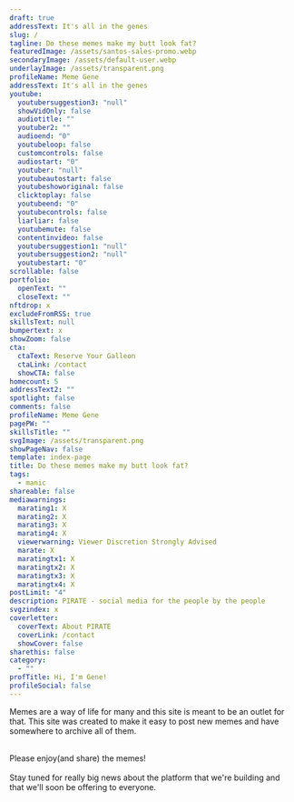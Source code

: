```yaml
---
draft: true
addressText: It's all in the genes
slug: /
tagline: Do these memes make my butt look fat?
featuredImage: /assets/santos-sales-promo.webp
secondaryImage: /assets/default-user.webp
underlayImage: /assets/transparent.png
profileName: Meme Gene
addressText: It's all in the genes 
youtube:
  youtubersuggestion3: "null"
  showVidOnly: false
  audiotitle: ""
  youtuber2: ""
  audioend: "0"
  youtubeloop: false
  customcontrols: false
  audiostart: "0"
  youtuber: "null"
  youtubeautostart: false
  youtubeshoworiginal: false
  clicktoplay: false
  youtubeend: "0"
  youtubecontrols: false
  liarliar: false
  youtubemute: false
  contentinvideo: false
  youtubersuggestion1: "null"
  youtubersuggestion2: "null"
  youtubestart: "0"
scrollable: false
portfolio:
  openText: ""
  closeText: ""
nftdrop: x
excludeFromRSS: true
skillsText: null
bumpertext: x
showZoom: false
cta:
  ctaText: Reserve Your Galleon
  ctaLink: /contact
  showCTA: false
homecount: 5
addressText2: ""
spotlight: false
comments: false
profileName: Meme Gene
pagePW: ""
skillsTitle: ""
svgImage: /assets/transparent.png
showPageNav: false
template: index-page
title: Do these memes make my butt look fat?
tags:
  - manic
shareable: false
mediawarnings:
  marating1: X
  marating2: X
  marating3: X
  marating4: X
  viewerwarning: Viewer Discretion Strongly Advised
  marate: X
  maratingtx1: X
  maratingtx2: X
  maratingtx3: X
  maratingtx4: X
postLimit: "4"
description: PIRATE - social media for the people by the people
svgzindex: x
coverletter:
  coverText: About PIRATE
  coverLink: /contact
  showCover: false
sharethis: false
category:
  - ""
profTitle: Hi, I'm Gene!
profileSocial: false
---
```

<div class="" style="text-align:left;">Memes are a way of life for
  many and this site is meant to be an outlet for that. This site was created to
  make it easy to post new memes and have somewhere to archive all of
  them.</div><br /> <p>Please enjoy(and share) the memes! <br /><br />Stay tuned
  for really big news about the platform that we're building and that we'll soon
  be offering to everyone. </p>